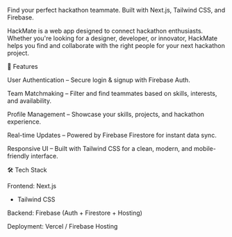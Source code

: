 Find your perfect hackathon teammate. Built with Next.js, Tailwind CSS, and Firebase.

HackMate is a web app designed to connect hackathon enthusiasts. Whether you're looking for a designer, developer, or innovator, HackMate helps you find and collaborate with the right people for your next hackathon project.

🚀 Features

User Authentication – Secure login & signup with Firebase Auth.

Team Matchmaking – Filter and find teammates based on skills, interests, and availability.

Profile Management – Showcase your skills, projects, and hackathon experience.

Real-time Updates – Powered by Firebase Firestore for instant data sync.

Responsive UI – Built with Tailwind CSS for a clean, modern, and mobile-friendly interface.

🛠️ Tech Stack

Frontend: Next.js
 + Tailwind CSS

Backend: Firebase
 (Auth + Firestore + Hosting)

Deployment: Vercel / Firebase Hosting

